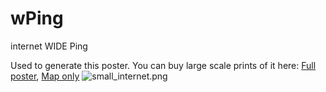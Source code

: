 # wPing
internet WIDE Ping

Used to generate this poster.
You can buy large scale prints of it here: [Full poster](https://www.redbubble.com/shop/ap/145860614), [Map only](https://www.redbubble.com/shop/ap/145862966)
![small_internet.png](Small_Internet.png)
